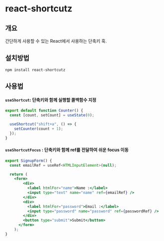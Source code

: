# react-shortcutz

## 개요

간단하게 사용할 수 있는 React에서 사용하는 단축키 훅.

## 설치방법

```
npm install react-shortcutz
```

## 사용법

#### `useShortcut`: 단축키와 함께 실행할 콜백함수 지정

```ts
export default function Counter() {
  const [count, setCount] = useState(0);

  useShortcut("shift+a", () => {
    setCounter(count + 1);
  });
}
```

#### `useShortcutFocus` : 단축키와 함께 ref를 전달하여 쉬운 focus 이동

```jsx
export SignupForm() {
  const emailRef = useRef<HTMLInputElement>(null);

  return (
    <form>
        <div>
          <label htmlFor="name">Name :</label>
          <input type="text" name="name" ref={emailRef} />
        </div>
        <div>
          <label htmlFor="password">Email :</label>
          <input type="password" name="password" ref={passwordRef} />
        </div>
        <button type="submit">Submit</button>
      </form>
    );
}
```
